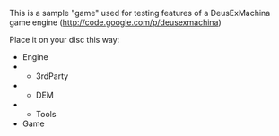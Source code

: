 This is a sample "game" used for testing features of a DeusExMachina game engine (http://code.google.com/p/deusexmachina)

Place it on your disc this way:
  * Engine
  * - 3rdParty
  * - DEM
  * - Tools
  * Game